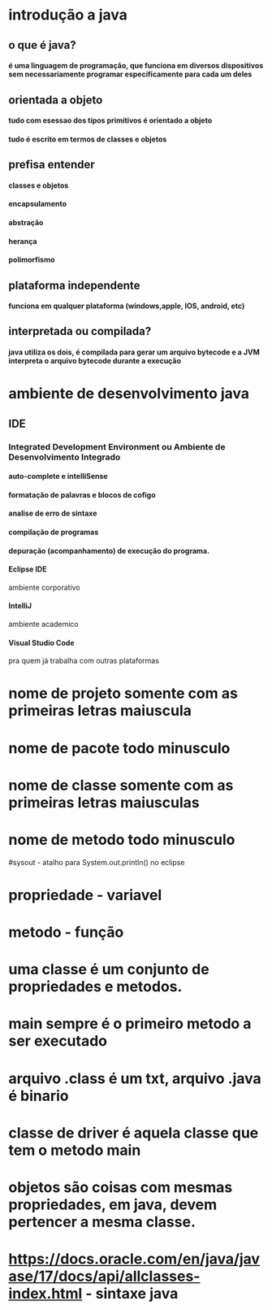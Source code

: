 # introdução a java
## o que é java?
#### é uma linguagem de programação, que funciona em diversos dispositivos sem necessariamente programar especificamente para cada um deles

## orientada a objeto
#### tudo com esessao dos tipos primitivos é orientado a objeto
#### tudo é escrito em termos de classes e objetos

## prefisa entender
#### classes e objetos
#### encapsulamento
#### abstração 
#### herança 
#### polimorfismo

## plataforma independente
#### funciona em qualquer plataforma (windows,apple, IOS, android, etc)

## interpretada ou compilada?
#### java utiliza os dois, é compilada para gerar um arquivo bytecode e a JVM interpreta o arquivo bytecode durante a execução 

# ambiente de desenvolvimento java
## IDE 
### Integrated Development Environment ou Ambiente de Desenvolvimento Integrado
#### auto-complete e intelliSense
#### formatação de palavras e blocos de cofigo
#### analise de erro de sintaxe
#### compilação de programas
#### depuração (acompanhamento) de execução do programa.

#### Eclipse IDE
ambiente corporativo 
#### IntelliJ
ambiente academico 
#### Visual Studio Code
pra quem já trabalha com outras plataformas 



# nome de projeto somente com as primeiras letras maiuscula
# nome de pacote todo minusculo
# nome de classe somente com as primeiras letras maiusculas
# nome de metodo todo minusculo

#sysout - atalho para System.out.println() no eclipse

# propriedade - variavel
# metodo - função

# uma classe é um conjunto de propriedades e metodos.
# main sempre é o primeiro metodo a ser executado
# arquivo .class é um txt, arquivo .java é binario
# classe de driver é aquela classe que tem o metodo main
# objetos são coisas com mesmas propriedades, em java, devem pertencer a mesma classe.

# https://docs.oracle.com/en/java/javase/17/docs/api/allclasses-index.html - sintaxe java
